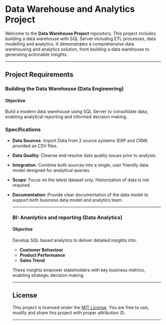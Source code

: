 # Data Warehouse and Analytics Project

Welcome to the **Data Warehouse Project** repository.
This project includes building a data warehouse with SQL Server including ETL processes, data modelling and analytics. It demonstrates a comprehensive data warehousing and analytics solution, from building a data warehouse to generating actionable insights.

-------------------------

## Project Requirements

### Building the Data Warehouse (Data Engineering)

#### Objective
Build a modern data warehouse using SQL Server to consolidate data, enabling analytical reporting and informed decision making.

### Specifications
- **Data Sources**: Import Data from 2 source systems (ERP and CRM) provided as CSV files.
- **Data Quality**: Cleanse and resolve data quality issues prior to analysis.
- **Integration**: Combine both sources into a single, user friendly data model designed for analytical queries.
- **Scope**: Focus on the latest dataset only. Historization of data is not required.
- **Documentation**: Provide clear documentation of the data model to support both business data model and analytics team.

  ----------------------

  ### BI: Ananlytics and reporting (Data Analytics)

  #### Objective
  Develop SQL based analytics to deliver detailed insights into:
  - **Customer Behaviour**
  - **Product Performance**
  - **Sales Trend**
 
  These insights empower stakeholders with key business metrics, enabling strategic decision making 

  ----------------------

  ## License

  This project is licensed under the [MIT License](License). You are free to use, modify and share this project with proper attribution 😊.

  ----------------------
